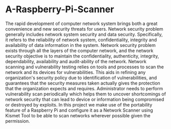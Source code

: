 # A-Raspberry-Pi-Scanner
The rapid development of computer network system brings both a great convenience and new security threats for users. Network security problem generally includes network system security and data security. Specifically, it refers to the reliability of network system, confidentiality, integrity and availability of data information in the system. Network security problem exists through all the layers of the computer network, and the network security objective is to maintain the confidentiality, authenticity, integrity, dependability, availability and audit-ability of the network.  Network scanning and vulnerability testing relies on tools and processes to scan the network and its devices for vulnerabilities. This aids in refining any organization's security policy due to identification of vulnerabilities, and guarantees that the security measures taken actually gives the protection that the organization expects and requires. Administrator needs to perform vulnerability scan periodically which helps them to uncover shortcomings of network security that can lead to device or information being compromised or destroyed by exploits. In this project we make use of the portability feature of a Raspberry Pi and configure it as a Network Scanner using Kismet Tool to be able to scan networks wherever possible given the permission.
